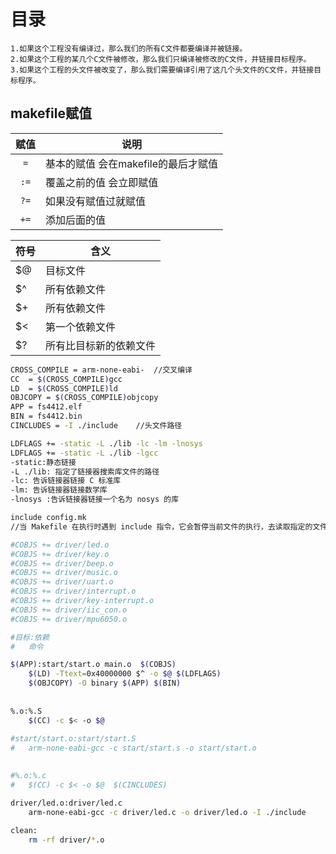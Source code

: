 # 目录

    1.如果这个工程没有编译过，那么我们的所有C文件都要编译并被链接。  
    2.如果这个工程的某几个C文件被修改，那么我们只编译被修改的C文件，并链接目标程序。  
    3.如果这个工程的头文件被改变了，那么我们需要编译引用了这几个头文件的C文件，并链接目标程序。



## makefile赋值
|赋值|说明|
|:-:|-|
|`=`|基本的赋值 会在makefile的最后才赋值|
|`:=`|覆盖之前的值 会立即赋值|
|`?=`|如果没有赋值过就赋值|
|`+=`|添加后面的值|


|符号|含义|
|---|---|
|$@|目标文件|
|$^|所有依赖文件|
|$+|所有依赖文件|
|$<|第一个依赖文件|
|$?|所有比目标新的依赖文件|

```sh
CROSS_COMPILE = arm-none-eabi-  //交叉编译  
CC  = $(CROSS_COMPILE)gcc  
LD  = $(CROSS_COMPILE)ld  
OBJCOPY = $(CROSS_COMPILE)objcopy  
APP = fs4412.elf  
BIN = fs4412.bin
CINCLUDES = -I ./include    //头文件路径

LDFLAGS += -static -L ./lib -lc -lm -lnosys
LDFLAGS += -static -L ./lib -lgcc
-static:静态链接  
-L ./lib: 指定了链接器搜索库文件的路径  
-lc: 告诉链接器链接 C 标准库
-lm: 告诉链接器链接数学库
-lnosys :告诉链接器链接一个名为 nosys 的库

include config.mk
//当 Makefile 在执行时遇到 include 指令，它会暂停当前文件的执行，去读取指定的文件

#COBJS += driver/led.o
#COBJS += driver/key.o
#COBJS += driver/beep.o
#COBJS += driver/music.o
#COBJS += driver/uart.o
#COBJS += driver/interrupt.o
#COBJS += driver/key-interrupt.o
#COBJS += driver/iic_con.o
#COBJS += driver/mpu6050.o

#目标:依赖
#	命令

$(APP):start/start.o main.o  $(COBJS)
	$(LD) -Ttext=0x40000000 $^ -o $@ $(LDFLAGS)
	$(OBJCOPY) -O binary $(APP) $(BIN)
	
	
%.o:%.S
	$(CC) -c $< -o $@
	
#start/start.o:start/start.S
#	arm-none-eabi-gcc -c start/start.s -o start/start.o
	

#%.o:%.c
#	$(CC) -c $< -o $@  $(CINCLUDES)

driver/led.o:driver/led.c
	arm-none-eabi-gcc -c driver/led.c -o driver/led.o -I ./include
	
clean:
	rm -rf driver/*.o
```